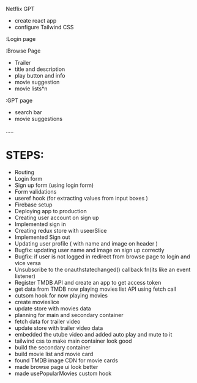 Netflix GPT 
- create react app
- configure Tailwind CSS

:Login page

:Browse Page
- Trailer
- title and description
- play button and info
- movie suggestion
- movie lists*n

:GPT page
- search bar
- movie suggestions

.....

# STEPS:
- Routing
- Login form
- Sign up form (using login form)
- Form validations
- useref hook (for extracting values from input boxes )
- Firebase setup
- Deploying app to production
- Creating user account on sign up
- Implemented sign in 
- Creating redux store with useerSlice
- Implemented Sign out
- Updating user profile ( with name and image on header )
- Bugfix: updating user name and image on sign up correctly
- Bugfix: if user is not logged in redirect from browse page to login and vice versa
- Unsubscribe to the onauthstatechanged() callback fn(its like an event listener)
- Register TMDB API and create an app to get access token
- get data from TMDB  now playing movies list API using fetch call
- cutsom hook for now playing movies
- create movieslice
- update store with movies data
- planning for main and secondary container
- fetch data for trailer video
- update store with trailer video data
- embedded the utube video and added auto play and mute to it
- tailwind css to make main container look good
- build the secondary container
- build movie list and movie card
- found TMDB image CDN for movie cards
- made browse page ui look better 
- made usePopularMovies custom hook